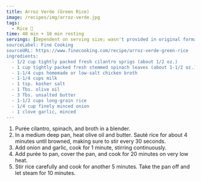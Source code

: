 ```yaml
---
title: Arroz Verde (Green Rice)
image: /recipes/img/arroz-verde.jpg
tags:
  - Rice 🍚
time: 40 min + 10 min resting
servings: [Dependent on serving size; wasn't provided in original format]
sourceLabel: Fine Cooking
sourceURL: https://www.finecooking.com/recipe/arroz-verde-green-rice
ingredients:
  - 1/2 cup tightly packed fresh cilantro sprigs (about 1/2 oz.)
  - 1 cup tightly packed fresh stemmed spinach leaves (about 1-1/2 oz.)
  - 1-1/4 cups homemade or low-salt chicken broth
  - 1-1/4 cups milk
  - 1 tsp. kosher salt
  - 1 Tbs. olive oil
  - 3 Tbs. unsalted butter
  - 1-1/2 cups long-grain rice
  - 1/4 cup finely minced onion
  - 1 clove garlic, minced
---
```


1. Purée cilantro, spinach, and broth in a blender.
2. In a medium deep pan, heat olive oil and butter. Sauté rice for about 4 minutes until browned, making sure to stir every 30 seconds.
3. Add onion and garlic, cook for 1 minute, stirring continuously.
4. Add purée to pan, cover the pan, and cook for 20 minutes on very low heat.
5. Stir rice carefully and cook for another 5 minutes. Take the pan off and let steam for 10 minutes.
